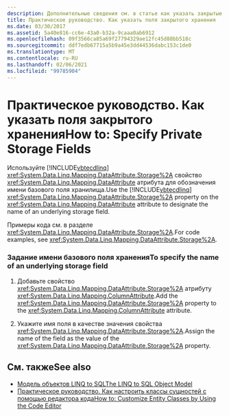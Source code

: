 ```yaml
---
description: Дополнительные сведения см. в статье как указать закрытые поля хранилища
title: Практическое руководство. Как указать поля закрытого хранения
ms.date: 03/30/2017
ms.assetid: 5a40e816-cc6e-43a0-b32a-9caaa0ab6912
ms.openlocfilehash: 09f3566ca85a69f27794329ae12fc45d88bb518c
ms.sourcegitcommit: ddf7edb67715a5b9a45e3dd44536dabc153c1de0
ms.translationtype: MT
ms.contentlocale: ru-RU
ms.lasthandoff: 02/06/2021
ms.locfileid: "99785904"
---
```

# <a name="how-to-specify-private-storage-fields"></a><span data-ttu-id="12dc0-103">Практическое руководство. Как указать поля закрытого хранения</span><span class="sxs-lookup"><span data-stu-id="12dc0-103">How to: Specify Private Storage Fields</span></span>

<span data-ttu-id="12dc0-104">Используйте [!INCLUDE[vbtecdlinq](../../../../../../includes/vbtecdlinq-md.md)] <xref:System.Data.Linq.Mapping.DataAttribute.Storage%2A> свойство <xref:System.Data.Linq.Mapping.DataAttribute> атрибута для обозначения имени базового поля хранилища.</span><span class="sxs-lookup"><span data-stu-id="12dc0-104">Use the [!INCLUDE[vbtecdlinq](../../../../../../includes/vbtecdlinq-md.md)] <xref:System.Data.Linq.Mapping.DataAttribute.Storage%2A> property on the <xref:System.Data.Linq.Mapping.DataAttribute> attribute to designate the name of an underlying storage field.</span></span>  
  
 <span data-ttu-id="12dc0-105">Примеры кода см. в разделе <xref:System.Data.Linq.Mapping.DataAttribute.Storage%2A>.</span><span class="sxs-lookup"><span data-stu-id="12dc0-105">For code examples, see <xref:System.Data.Linq.Mapping.DataAttribute.Storage%2A>.</span></span>  
  
### <a name="to-specify-the-name-of-an-underlying-storage-field"></a><span data-ttu-id="12dc0-106">Задание имени базового поля хранения</span><span class="sxs-lookup"><span data-stu-id="12dc0-106">To specify the name of an underlying storage field</span></span>  
  
1. <span data-ttu-id="12dc0-107">Добавьте свойство <xref:System.Data.Linq.Mapping.DataAttribute.Storage%2A> атрибуту <xref:System.Data.Linq.Mapping.ColumnAttribute>.</span><span class="sxs-lookup"><span data-stu-id="12dc0-107">Add the <xref:System.Data.Linq.Mapping.DataAttribute.Storage%2A> property to the <xref:System.Data.Linq.Mapping.ColumnAttribute> attribute.</span></span>  
  
2. <span data-ttu-id="12dc0-108">Укажите имя поля в качестве значения свойства <xref:System.Data.Linq.Mapping.DataAttribute.Storage%2A>.</span><span class="sxs-lookup"><span data-stu-id="12dc0-108">Assign the name of the field as the value of the <xref:System.Data.Linq.Mapping.DataAttribute.Storage%2A> property.</span></span>  
  
## <a name="see-also"></a><span data-ttu-id="12dc0-109">См. также</span><span class="sxs-lookup"><span data-stu-id="12dc0-109">See also</span></span>

- [<span data-ttu-id="12dc0-110">Модель объектов LINQ to SQL</span><span class="sxs-lookup"><span data-stu-id="12dc0-110">The LINQ to SQL Object Model</span></span>](the-linq-to-sql-object-model.md)
- [<span data-ttu-id="12dc0-111">Практическое руководство. Как настроить классы сущностей с помощью редактора кода</span><span class="sxs-lookup"><span data-stu-id="12dc0-111">How to: Customize Entity Classes by Using the Code Editor</span></span>](how-to-customize-entity-classes-by-using-the-code-editor.md)
